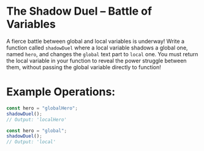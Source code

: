 # The Shadow Duel – Battle of Variables

A fierce battle between global and local variables is underway! Write a function called `shadowDuel` where a local variable shadows a global one, named `hero`, and changes the `global` text part to `local` one. You must return the local variable in your function to reveal the power struggle between them, without passing the global variable directly to function!

# Example Operations:

```js
const hero = "globalHero";
shadowDuel();
// Output: 'localHero'
```

```js
const hero = "global";
shadowDuel();
// Output: 'local'
```
